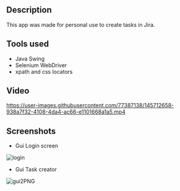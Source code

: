 Description
-

This app was made for personal use to create tasks in Jira. 


Tools used
-

- Java Swing
- Selenium WebDriver
- xpath and css locators


Video
-

https://user-images.githubusercontent.com/77387138/145712658-938a7f32-4108-4da4-ac66-e1101668a1a5.mp4


Screenshots
-
- Gui Login screen

![login](https://user-images.githubusercontent.com/77387138/145712842-dd17ea8c-148f-4968-8bd3-1ab25d65e492.JPG)

- Gui Task creator

![gui2PNG](https://user-images.githubusercontent.com/77387138/154040769-51d49b0a-f59b-4d9d-a27b-17145c67cc11.PNG)
